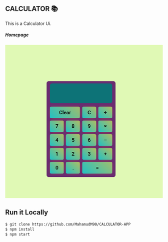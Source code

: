 ## CALCULATOR 📚

This is a Calculator Ui. 

##### Homepage

![ScreenShot of Form](sreenshots/a.png)
## Run it Locally
```
$ git clone https://github.com/MahamudM90/CALCULATOR-APP
$ npm install
$ npm start
